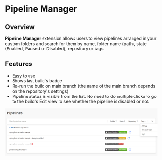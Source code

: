 # Pipeline Manager

## Overview

**Pipeline Manager** extension allows users to view pipelines arranged in your custom folders and search for them by name, folder name (path), state (Enabled, Paused or Disabled), repository or tags.

## Features
* Easy to use 
* Shows last build's badge
* Re-run the build on main branch (the name of the main branch depends on the repository's settings)
* Pipeline status is visible from the list. No need to do multiple clicks to go to the build's Edit view to see whether the pipeline is disabled or not. 

![Pipeline Manager](/img/screenshot1.png "Look and feel")
